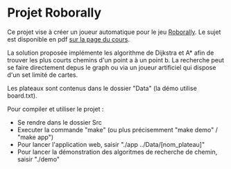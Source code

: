 # Projet Roborally

Ce projet vise à créer un joueur automatique pour le jeu [Roborally](https://fr.wikipedia.org/wiki/RoboRally). 
Le sujet est disponible en pdf [sur la page du cours](https://liris.cnrs.fr/vincent.nivoliers/lifap6/Supports/Projet/roborally.pdf).

La solution proposée implémente les algorithme de Dijkstra et A* afin de trouver les plus courts chemins d'un point a à un point b.
La recherche peut se faire directement depus le graph ou via un joueur artificiel qui dispose d'un set limité de cartes.

Les plateaux sont contenus dans le dossier "Data" (la démo utilise board.txt).

Pour compiler et utiliser le projet :
- Se rendre dans le dossier Src
- Executer la commande "make" (ou plus précisemment "make demo" / "make app")
- Pour lancer l'application web, saisir "./app ../Data/[nom_plateau]"
- Pour lancer la démonstration des algoritmes de recherche de chemin, saisir "./demo"